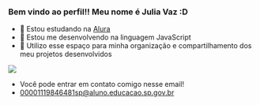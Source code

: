 

###  Bem vindo ao perfil!! Meu nome é Julia Vaz :D
- 🔭 Estou estudando na [Alura](https://www.alura.com.br)
- 🌱 Estou me desenvolvendo na linguagem JavaScript
- 💬 Utilizo esse espaço para minha organização e compartilhamento dos meu projetos desenvolvidos

![](https://media1.tenor.com/m/zE4ozkXHGWAAAAAC/sylveon.gif)

- Você pode entrar em contato comigo nesse email!
- 00001119846481sp@aluno.educacao.sp.gov.br
